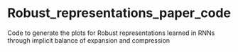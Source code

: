 # Robust_representations_paper_code
Code to generate the plots for Robust representations learned in RNNs through implicit balance of expansion and compression
